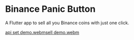 # Binance Panic Button

A Flutter app to sell all you Binance coins with just one click.

[api set demo.webm](https://user-images.githubusercontent.com/123673560/215191330-088faba3-b188-4174-856b-425425581d54.webm)[sell demo.webm](https://user-images.githubusercontent.com/123673560/215191355-724393c6-29d5-4f5b-8c4f-f07d3a14ea03.webm)
